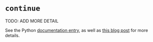 # `continue`

TODO: ADD MORE DETAIL

See the Python [documentation entry][keyword-continue-docs], as well as [this blog post][keyword-continue-etymology] for more details.

[keyword-continue-docs]: https://docs.python.org/3/reference/simple_stmts.html#the-continue-statement
[keyword-continue-etymology]: https://yawpitchroll.com/posts/the-35-words-you-need-to-python/#continue
